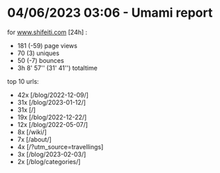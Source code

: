 # 04/06/2023 03:06 - Umami report
for www.shifeiti.com [24h] :

 - 181 (-59) page views
 - 70 (3) uniques
 - 50 (-7) bounces
 - 3h 8' 57'' (31' 41'') totaltime


top 10 urls:
 - 42x [/blog/2022-12-09/]
 - 31x [/blog/2023-01-12/]
 - 31x [/]
 - 19x [/blog/2022-12-22/]
 - 12x [/blog/2022-05-07/]
 - 8x [/wiki/]
 - 7x [/about/]
 - 4x [/?utm_source=travellings]
 - 3x [/blog/2023-02-03/]
 - 2x [/blog/categories/]



